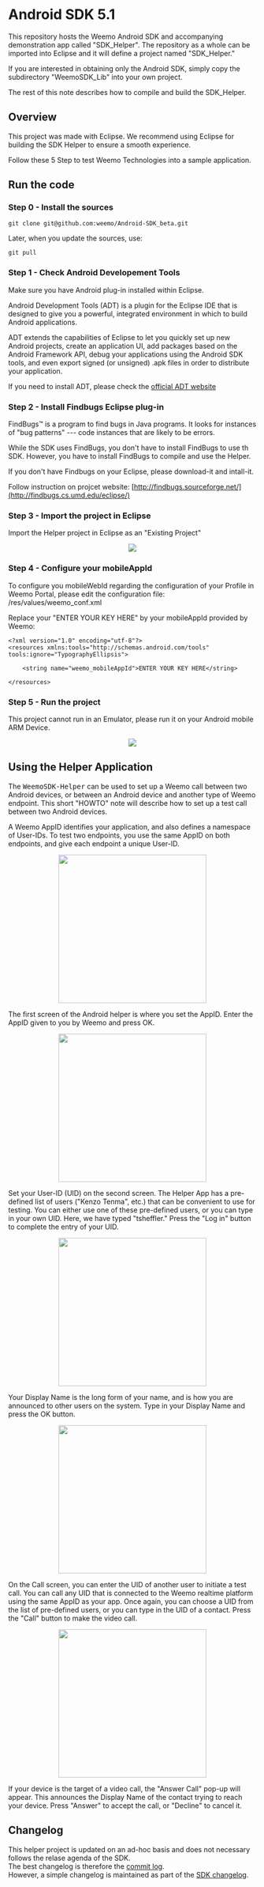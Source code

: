 # Android SDK 5.1

This repository hosts the Weemo Android SDK and accompanying
demonstration app called "SDK_Helper".   The repository as a whole can be
imported into Eclipse and it will define a project named "SDK_Helper."

If you are interested in obtaining only the Android SDK, simply copy the
subdirectory "WeemoSDK_Lib" into your own project.

The rest of this note describes how to compile and build the SDK_Helper.

## Overview

This project was made with Eclipse.  We recommend using Eclipse for building the SDK Helper to ensure a smooth experience.

Follow these 5 Step to test Weemo Technologies into a sample application.


## Run the code


### Step 0 - Install the sources

```
git clone git@github.com:weemo/Android-SDK_beta.git
```

Later, when you update the sources, use:

```
git pull
```


### Step 1 - Check Android Developement Tools

Make sure you have Android plug-in installed within Eclipse.

Android Development Tools (ADT) is a plugin for the Eclipse IDE that is designed to give you a powerful, integrated environment in which to build Android applications.

ADT extends the capabilities of Eclipse to let you quickly set up new Android projects, create an application UI, add packages based on the Android Framework API, debug your applications using the Android SDK tools, and even export signed (or unsigned) .apk files in order to distribute your application.

If you need to install ADT, please check the [official ADT website](http://developer.android.com/sdk/installing/installing-adt.html)


### Step 2 - Install Findbugs Eclipse plug-in

FindBugs™ is a program to find bugs in Java programs. It looks for instances of "bug patterns" --- code instances that are likely to be errors.

While the SDK uses FindBugs, you don't have to install FindBugs to use th SDK. However, you have to install FindBugs to compile and use the Helper.

If you don't have Findbugs on your Eclipse, please download-it and intall-it. 

Follow instruction on projcet website:  [http://findbugs.sourceforge.net/](http://findbugs.cs.umd.edu/eclipse/)


### Step 3 - Import the project in Eclipse 

Import the Helper project in Eclipse as an "Existing Project"

<p align="center">
<img src="http://docs.weemo.com./img/android_build.png">

</p>


### Step 4 -  Configure your mobileAppId 

To configure you mobileWebId regarding the configuration of your Profile in Weemo Portal, please edit the configuration file: 
/res/values/weemo_conf.xml

Replace your "ENTER YOUR KEY HERE" by your mobileAppId provided by Weemo:

```
<?xml version="1.0" encoding="utf-8"?>
<resources xmlns:tools="http://schemas.android.com/tools" tools:ignore="TypographyEllipsis">

    <string name="weemo_mobileAppId">ENTER YOUR KEY HERE</string>
    
</resources>
```


### Step 5 - Run the project 

This project cannot run in an Emulator, please run it on your Android mobile ARM Device.

<p align="center">
<img src="http://docs.weemo.com/img/android_run.png">
</p>


## Using the Helper Application

The <tt>WeemoSDK-Helper</tt> can be used to set up a Weemo call
between two Android devices, or between an Android device and another
type of Weemo endpoint.  This short "HOWTO" note will describe how to
set up a test call between two Android devices.

A Weemo AppID identifies your application, and also defines a
namespace of User-IDs.  To test two endpoints, you use the same AppID
on both endpoints, and give each endpoint a unique User-ID.

<p align="center"><img
src="http://docs.weemo.com/img/android-sdk-5.1-helper-firstscreen.png"
width="300"></p>

The first screen of the Android helper is where you set the AppID.
Enter the AppID given to you by Weemo and press OK.

<p align="center"><img
src="http://docs.weemo.com/img/android-sdk-5.1-helper-secondscreen.png"
width="300"></p>

Set your User-ID (UID) on the second screen.  The Helper App has a
pre-defined list of users ("Kenzo Tenma", etc.) that can be convenient
to use for testing.  You can either use one of these pre-defined
users, or you can type in your own UID.  Here, we have typed
"tsheffler."  Press the "Log in" button to complete the entry of your UID.

<p align="center"><img
src="http://docs.weemo.com/img/android-sdk-5.1-helper-thirdscreen.png"
width="300"></p>

Your Display Name is the long form of your name, and is how you are
announced to other users on the system.  Type in your Display Name and
press the OK button.

<p align="center"><img
src="http://docs.weemo.com/img/android-sdk-5.1-helper-fourthscreen.png"
width="300"></p>

On the Call screen, you can enter the UID of another user to initiate
a test call.  You can call any UID that is connected to the Weemo
realtime platform using the same AppID as your app.  Once again, you
can choose a UID from the list of pre-defined users, or you can type
in the UID of a contact.  Press the "Call" button to make the video call.

<p align="center"><img
src="http://docs.weemo.com/img/android-sdk-5.1-helper-answerscreen.png"
width="300"></p>

If your device is the target of a video call, the "Answer Call" pop-up
will appear.  This announces the Display Name of the contact trying to
reach your device.  Press "Answer" to accept the call, or "Decline" to
cancel it.



## Changelog

This helper project is updated on an ad-hoc basis and does not necessary follows the relase agenda of the SDK.  
The best changelog is therefore the [commit log](https://github.com/weemo/Android-SDK_beta/commits/master).  
However, a simple changelog is maintained as part of the [SDK changelog](https://github.com/weemo/Android-SDK/blob/master/CHANGELOG.md).
